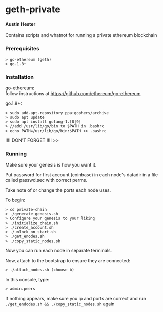 # geth-private  
#### Austin Hester  

Contains scripts and whatnot for running a private ethereum blockchain


### Prerequisites

	> go-ethereum (geth)
	> go.1.8+
	
### Installation

go-ethereum:  
follow instructions at https://github.com/ethereum/go-ethereum  

go.1.8+:

	> sudo add-apt-repository ppa:gophers/archive
	> sudo apt update
	> sudo apt install golang-1.[8|9]
	> //add /usr/lib/go/bin to $PATH in .bashrc
	> echo PATH=/usr/lib/go/bin:$PATH >> .bashrc

!!!! DON'T FORGET !!!!  >> 


### Running

Make sure your genesis is how you want it. 


Put password for first account (coinbase) in each node's datadir in a file
called passwd.sec with correct perms.

Take note of or change the ports each node uses.

To begin:  

	> cd private-chain
	> ./generate_genesis.sh
	> Configure your genesis to your liking
	> ./initialize_chain.sh
	> ./create_account.sh
	> ./unlock_on_start.sh
	> ./get_enodes.sh
	> ./copy_static_nodes.sh
	
Now you can run each node in separate terminals.

Now, attach to the bootstrap to ensure they are connected:

	> ./attach_nodes.sh (choose b)

In this console, type:  
	
	> admin.peers

If nothing appears, make sure you ip and ports are correct and run
```./get_endodes.sh && ./copy_static_nodes.sh``` again

